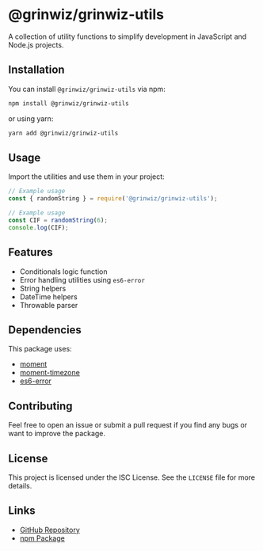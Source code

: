# @grinwiz/grinwiz-utils

A collection of utility functions to simplify development in JavaScript and Node.js projects.

## Installation

You can install `@grinwiz/grinwiz-utils` via npm:

```sh
npm install @grinwiz/grinwiz-utils
```

or using yarn:

```sh
yarn add @grinwiz/grinwiz-utils
```

## Usage

Import the utilities and use them in your project:

```js
// Example usage
const { randomString } = require('@grinwiz/grinwiz-utils');

// Example usage
const CIF = randomString(6);
console.log(CIF);
```

## Features

- Conditionals logic function
- Error handling utilities using `es6-error`
- String helpers
- DateTime helpers
- Throwable parser

## Dependencies

This package uses:
- [moment](https://www.npmjs.com/package/moment)
- [moment-timezone](https://www.npmjs.com/package/moment-timezone)
- [es6-error](https://www.npmjs.com/package/es6-error)

## Contributing

Feel free to open an issue or submit a pull request if you find any bugs or want to improve the package.

## License

This project is licensed under the ISC License. See the `LICENSE` file for more details.

## Links

- [GitHub Repository](https://github.com/grinwiz/grinwiz-utils)
- [npm Package](https://www.npmjs.com/package/@grinwiz/grinwiz-utils)

